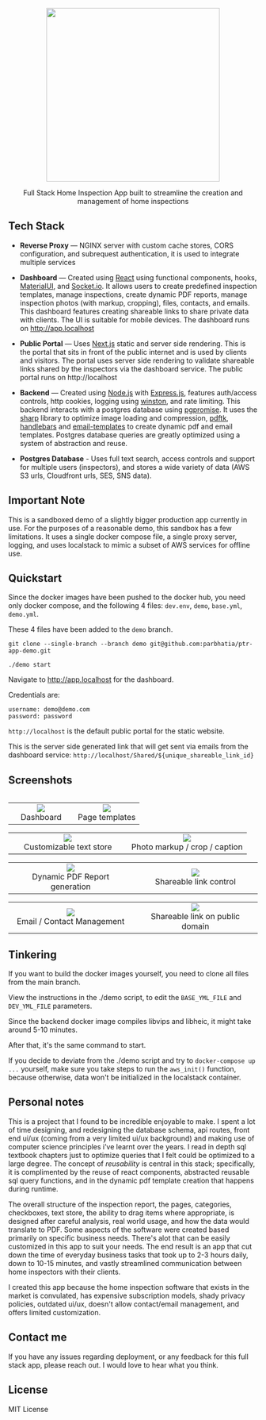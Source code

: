 <p align='center'>
<img src='https://user-images.githubusercontent.com/29555022/132058470-77a0e048-5cc9-4de5-8f39-a4965f6d9299.png' width='350' />
</p>
<p style="margin-bottom:0" align='center'>Full Stack Home Inspection App built to streamline the creation and management of home inspections
</p>

## Tech Stack

- **Reverse Proxy** — NGINX server with custom cache stores, CORS configuration, and subrequest authentication, it is used to integrate multiple services

- **Dashboard** — Created using [React](https://reactjs.org) using functional components, hooks, [MaterialUI](https://material-ui.com/), and [Socket.io](https://socket.io/). It allows users to create predefined inspection templates, manage inspections, create dynamic PDF reports, manage inspection photos (with markup, cropping), files, contacts, and emails. This dashboard features creating shareable links to share private data with clients. The UI is suitable for mobile devices. The dashboard runs on http://app.localhost

- **Public Portal** — Uses [Next.js](https://nextjs.org/) static and server side rendering. This is the portal that sits in front of the public internet and is used by clients and visitors. The portal uses server side rendering to validate shareable links shared by the inspectors via the dashboard service. The public portal runs on http://localhost

- **Backend** — Created using [Node.js](https://nodejs.org/en/) with [Express.js](https://expressjs.com/), features auth/access controls, http cookies, logging using [winston](https://github.com/winstonjs/winston), and rate limiting. This backend interacts with a postgres database using [pgpromise](http://vitaly-t.github.io/pg-promise/). It uses the [sharp](https://sharp.pixelplumbing.com/) library to optimize image loading and compression, [pdftk](https://www.pdflabs.com/tools/pdftk-the-pdf-toolkit/), [handlebars](https://handlebarsjs.com/) and [email-templates](https://github.com/forwardemail/email-templates) to create dynamic pdf and email templates. Postgres database queries are greatly optimized using a system of abstraction and reuse.

- **Postgres Database** - Uses full text search, access controls and support for multiple users (inspectors), and stores a wide variety of data (AWS S3 urls, Cloudfront urls, SES, SNS data).

## Important Note

This is a sandboxed demo of a slightly bigger production app currently in use.
For the purposes of a reasonable demo, this sandbox has a few limitations. It uses a single docker compose file, a single proxy server, logging, and uses localstack to mimic a subset of AWS services for offline use.

## Quickstart

Since the docker images have been pushed to the docker hub, you need only docker compose, and the following 4 files: `dev.env`, `demo`, `base.yml`, `demo.yml`.

These 4 files have been added to the `demo` branch.

```
git clone --single-branch --branch demo git@github.com:parbhatia/ptr-app-demo.git
```

```
./demo start
```

Navigate to http://app.localhost for the dashboard.

Credentials are:

```
username: demo@demo.com
password: password
```

`http://localhost` is the default public portal for the static website.

This is the server side generated link that will get sent via emails from the dashboard service: `http://localhost/Shared/${unique_shareable_link_id}`

## Screenshots

<table align="center">
    <tr>
        <tr>
            <table align="center">
                <tr width="9999" align="center">
                    <td align="center" width="50%">
                        <img src='https://user-images.githubusercontent.com/29555022/132034478-ae0653f7-e9d9-44ff-a2cf-c5df3cd2a29d.png'  />
                        <div>Dashboard</div>
                    </td>
                    <td align="center" width="50%">
                         <img src='https://user-images.githubusercontent.com/29555022/132042737-cf1751d5-36eb-4c20-85cf-67a45cd9f501.png'  />
                        <div>Page templates</div>
                    </td>
                </tr>
            </table>
        </tr>
        <tr>
            <table align="center">
                <tr width="9999" align="center">
                    <td align="center" width="50%">
                        <img src='https://user-images.githubusercontent.com/29555022/132042724-6de0e559-9adc-465f-b6d1-4d57f8698fd5.png'  />
                        <div>Customizable text store</div>
                    </td>
                    <td align="center" width="50%">
                            <img src='https://user-images.githubusercontent.com/29555022/132042736-53299526-6607-441b-906a-c946ff5980f5.png'  />
                        <div>Photo markup / crop / caption</div>
                    </td>
                </tr>
            </table>
        </tr>
        <tr>
            <table align="center">
                <tr width="9999" align="center">
                    <td align="center" width="50%">
                        <img src='https://user-images.githubusercontent.com/29555022/132042732-12e53a16-3745-45cd-9744-2e91c8c6554d.png'  />
                        <div>Dynamic PDF Report generation</div>
                    </td>
                    <td align="center" width="50%">
                        <img src='https://user-images.githubusercontent.com/29555022/132034481-3b1e734f-439d-468c-80c4-e0e5824f375b.png'  />
                        <div>Shareable link control</div>
                    </td>
                </tr>
            </table>
        </tr>
        <tr>
            <table align="center">
                <tr width="9999" align="center">
                    <td align="center" width="50%">
                        <img src='https://user-images.githubusercontent.com/29555022/132042733-b7f317dd-c596-498f-959c-8b60f8de663c.png'  />
                        <div>Email / Contact Management</div>
                    </td>
                    <td align="center" width="50%">
                        <img src='https://user-images.githubusercontent.com/29555022/132034482-ea97cc2c-74d1-4df1-8ba6-3f84e59b9c0a.png'  />
                        <div>Shareable link on public domain</div>
                    </td>
                </tr>
            </table>
        </tr>
    </tr>
</table>

## Tinkering

If you want to build the docker images yourself, you need to clone all files from the main branch.

View the instructions in the ./demo script, to edit the `BASE_YML_FILE` and `DEV_YML_FILE` parameters.

Since the backend docker image compiles libvips and libheic, it might take around 5-10 minutes.

After that, it's the same command to start.

If you decide to deviate from the ./demo script and try to `docker-compose up ...` yourself, make sure you take steps to run the `aws_init()` function, because otherwise, data won't be initialized in the localstack container.

## Personal notes

This is a project that I found to be incredible enjoyable to make. I spent a lot of time designing, and redesigning the database schema, api routes, front end ui/ux (coming from a very limited ui/ux background) and making use of computer science principles i’ve learnt over the years. I read in depth sql textbook chapters just to optimize queries that I felt could be optimized to a large degree. The concept of _reusability_ is central in this stack; specifically, it is complimented by the reuse of react components, abstracted reusable sql query functions, and in the dynamic pdf template creation that happens during runtime.

The overall structure of the inspection report, the pages, categories, checkboxes, text store, the ability to drag items where appropriate, is designed after careful analysis, real world usage, and how the data would translate to PDF. Some aspects of the software were created based primarily on specific business needs. There's alot that can be easily customized in this app to suit your needs. The end result is an app that cut down the time of everyday business tasks that took up to 2-3 hours daily, down to 10-15 minutes, and vastly streamlined communication between home inspectors with their clients.

I created this app because the home inspection software that exists in the market is convulated, has expensive subscription models, shady privacy policies, outdated ui/ux, doesn't allow contact/email management, and offers limited customization.

## Contact me

If you have any issues regarding deployment, or any feedback for this full stack app, please reach out. I would love to hear what you think.

## License

MIT License
